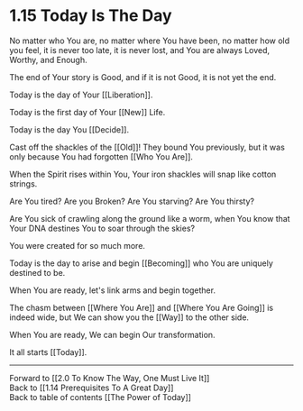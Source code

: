 # 1.15 Today Is The Day
No matter who You are, no matter where You have been, no matter how old you feel, it is never too late, it is never lost, and You are always Loved, Worthy, and Enough. 

The end of Your story is Good, and if it is not Good, it is not yet the end. 

Today is the day of Your [[Liberation]]. 

Today is the first day of Your [[New]] Life. 

Today is the day You [[Decide]]. 

Cast off the shackles of the [[Old]]! They bound You previously, but it was only because You had forgotten [[Who You Are]]. 

When the Spirit rises within You, Your iron shackles will snap like cotton strings. 

Are You tired? Are you Broken? Are You starving? Are You thirsty? 

Are You sick of crawling along the ground like a worm, when You know that Your DNA destines You to soar through the skies?  

You were created for so much more. 

Today is the day to arise and begin [[Becoming]] who You are uniquely destined to be.  

When You are ready, let's link arms and begin together.  

The chasm between [[Where You Are]] and [[Where You Are Going]] is indeed wide, but We can show you the [[Way]] to the other side.  

When You are ready, We can begin Our transformation. 

It all starts [[Today]].  

___

Forward to [[2.0 To Know The Way, One Must Live It]]  
Back to [[1.14 Prerequisites To A Great Day]]  
Back to table of contents [[The Power of Today]]  